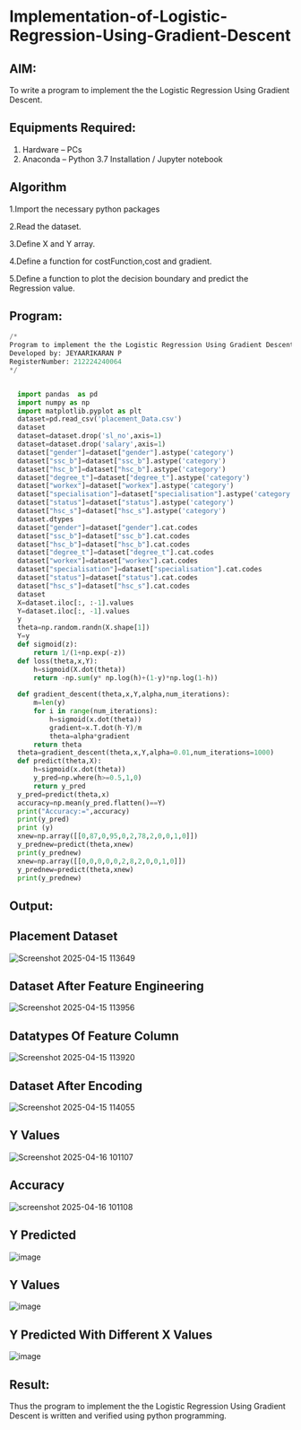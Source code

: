 # Implementation-of-Logistic-Regression-Using-Gradient-Descent

## AIM:
To write a program to implement the the Logistic Regression Using Gradient Descent.

## Equipments Required:
1. Hardware – PCs
2. Anaconda – Python 3.7 Installation / Jupyter notebook

## Algorithm
1.Import the necessary python packages

2.Read the dataset. 

3.Define X and Y array. 

4.Define a function for costFunction,cost and gradient.

5.Define a function to plot the decision boundary and predict the Regression value.

## Program:
```.py
/*
Program to implement the the Logistic Regression Using Gradient Descent.
Developed by: JEYAARIKARAN P
RegisterNumber: 212224240064
*/


  import pandas  as pd
  import numpy as np
  import matplotlib.pyplot as plt
  dataset=pd.read_csv('placement_Data.csv')
  dataset
  dataset=dataset.drop('sl_no',axis=1)
  dataset=dataset.drop('salary',axis=1)
  dataset["gender"]=dataset["gender"].astype('category')
  dataset["ssc_b"]=dataset["ssc_b"].astype('category')
  dataset["hsc_b"]=dataset["hsc_b"].astype('category')
  dataset["degree_t"]=dataset["degree_t"].astype('category')
  dataset["workex"]=dataset["workex"].astype('category')
  dataset["specialisation"]=dataset["specialisation"].astype('category')
  dataset["status"]=dataset["status"].astype('category')
  dataset["hsc_s"]=dataset["hsc_s"].astype('category')
  dataset.dtypes
  dataset["gender"]=dataset["gender"].cat.codes
  dataset["ssc_b"]=dataset["ssc_b"].cat.codes
  dataset["hsc_b"]=dataset["hsc_b"].cat.codes
  dataset["degree_t"]=dataset["degree_t"].cat.codes
  dataset["workex"]=dataset["workex"].cat.codes
  dataset["specialisation"]=dataset["specialisation"].cat.codes
  dataset["status"]=dataset["status"].cat.codes
  dataset["hsc_s"]=dataset["hsc_s"].cat.codes
  dataset
  X=dataset.iloc[:, :-1].values
  Y=dataset.iloc[:, -1].values
  y
  theta=np.random.randn(X.shape[1])
  Y=y
  def sigmoid(z):
      return 1/(1+np.exp(-z))
  def loss(theta,x,Y):
      h=sigmoid(X.dot(theta))
      return -np.sum(y* np.log(h)+(1-y)*np.log(1-h))
  
  def gradient_descent(theta,x,Y,alpha,num_iterations):
      m=len(y)
      for i in range(num_iterations):
          h=sigmoid(x.dot(theta))
          gradient=x.T.dot(h-Y)/m
          theta=alpha*gradient
      return theta
  theta=gradient_descent(theta,x,Y,alpha=0.01,num_iterations=1000)
  def predict(theta,X):
      h=sigmoid(x.dot(theta))
      y_pred=np.where(h>=0.5,1,0)
      return y_pred
  y_pred=predict(theta,x)
  accuracy=np.mean(y_pred.flatten()==Y)
  print("Accuracy:=",accuracy)
  print(y_pred)
  print (y)
  xnew=np.array([[0,87,0,95,0,2,78,2,0,0,1,0]])
  y_prednew=predict(theta,xnew)
  print(y_prednew)
  xnew=np.array([[0,0,0,0,0,2,8,2,0,0,1,0]])
  y_prednew=predict(theta,xnew)
  print(y_prednew)

```

## Output:
 ## Placement Dataset
 ![Screenshot 2025-04-15 113649](https://github.com/user-attachments/assets/dd61f5d5-224e-4120-88c7-9957c314e2cd)

 
 ## Dataset After Feature Engineering

 
 ![Screenshot 2025-04-15 113956](https://github.com/user-attachments/assets/5a880959-eef4-43ff-9272-e2a49122ea32)
## Datatypes Of Feature Column
![Screenshot 2025-04-15 113920](https://github.com/user-attachments/assets/f2e38110-2447-4799-92b8-24905563c7e8)
 ## Dataset After Encoding
![Screenshot 2025-04-15 114055](https://github.com/user-attachments/assets/9dd5f737-1667-433c-a13c-6385a1680392)

 ## Y Values

![Screenshot 2025-04-16 101107](https://github.com/user-attachments/assets/e64696a8-69e2-489a-8983-17c0b1074d4e)
## Accuracy

![screenshot 2025-04-16 101108](https://github.com/user-attachments/assets/e42501f2-dbe8-45ba-9f9b-e3ba04716666)
## Y Predicted

![image](https://github.com/user-attachments/assets/5dd89d21-d3ed-4c2a-a6d6-0af4bb37d45a)

## Y Values

![image](https://github.com/user-attachments/assets/acdc7a04-0fd1-47b7-9249-2b17d2f960fc)
## Y Predicted With Different X Values

![image](https://github.com/user-attachments/assets/128e3b9c-d780-493d-bc1d-b93bd08bc748)



## Result:
Thus the program to implement the the Logistic Regression Using Gradient Descent is written and verified using python programming.

